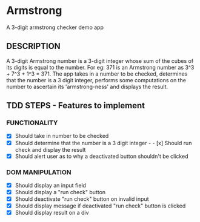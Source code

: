 # Armstrong
A 3-digit armstrong checker demo app

## DESCRIPTION
A 3-digit Armstrong number is a 3-digit integer whose sum of the cubes of its digits is equal to the number. For eg: 371 is an Armstrong number as 3^3 + 7^3 + 1^3 = 371. The app takes in a number to be checked, determines that the number is a 3 digit integer, performs some computations on the number to ascertain its 'armstrong-ness' and displays the result.

## TDD STEPS - Features to implement

### FUNCTIONALITY
- [x] Should take in number to be checked                                             
- [x] Should determine that the number is a 3 digit integer                     - - [x] Should run check and display the result                                  
- [x] Should alert user as to why a deactivated button shouldn't be clicked    

### DOM MANIPULATION
- [x] Should display an input field 
- [x] Should display a "run check" button 
- [x] Should deactivate "run check" button on invalid input 
- [x] Should display message if deactivated "run check" button is clicked 
- [x] Should display result on a div 
